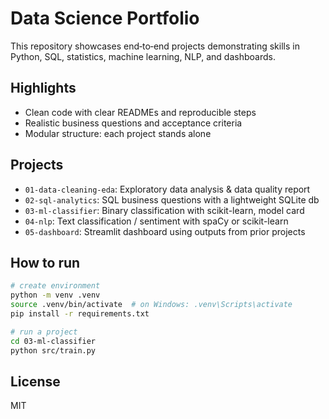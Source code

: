 # Data Science Portfolio

This repository showcases end‑to‑end projects demonstrating skills in Python, SQL, statistics, machine learning, NLP, and dashboards.

## Highlights
- Clean code with clear READMEs and reproducible steps
- Realistic business questions and acceptance criteria
- Modular structure: each project stands alone

## Projects
- `01-data-cleaning-eda`: Exploratory data analysis & data quality report
- `02-sql-analytics`: SQL business questions with a lightweight SQLite db
- `03-ml-classifier`: Binary classification with scikit-learn, model card
- `04-nlp`: Text classification / sentiment with spaCy or scikit-learn
- `05-dashboard`: Streamlit dashboard using outputs from prior projects

## How to run
```bash
# create environment
python -m venv .venv
source .venv/bin/activate  # on Windows: .venv\Scripts\activate
pip install -r requirements.txt

# run a project
cd 03-ml-classifier
python src/train.py
```

## License
MIT
